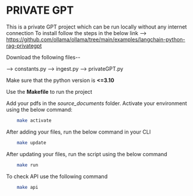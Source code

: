# PRIVATE GPT 
This is a private GPT project which can be run locally without any internet connection
To install follow the steps in the below link
--> https://github.com/ollama/ollama/tree/main/examples/langchain-python-rag-privategpt

Download the following files--

--> constants.py
--> ingest.py
--> privateGPT.py

Make sure that the python version is **<=3.10**

Use the **Makefile** to run the project

Add your pdfs in the *source_documents* folder.
Activate your environment using the below command:
```bash
    make activate
```

After adding your files, run the below command in your CLI
```bash
    make update
```

After updating your files, run the script using the below command
```bash
    make run
```

To check API use the following command
```bash
    make api
```


